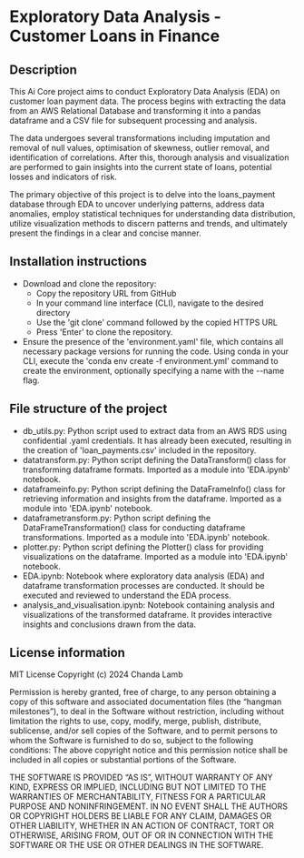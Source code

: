 # Exploratory Data Analysis - Customer Loans in Finance

## Description

This Ai Core project aims to conduct Exploratory Data Analysis (EDA) on customer loan payment data. The process begins with extracting the data from an AWS Relational Database and transforming it into a pandas dataframe and a CSV file for subsequent processing and analysis.

The data undergoes several transformations including imputation and removal of null values, optimisation of skewness, outlier removal, and identification of correlations. After this, thorough analysis and visualization are performed to gain insights into the current state of loans, potential losses and indicators of risk.

The primary objective of this project is to delve into the loans_payment database through EDA to uncover underlying patterns, address data anomalies, employ statistical techniques for understanding data distribution, utilize visualization methods to discern patterns and trends, and ultimately present the findings in a clear and concise manner.


## Installation instructions

- Download and clone the repository:
  * Copy the repository URL from GitHub
  * In your command line interface (CLI), navigate to the desired directory
  * Use the 'git clone' command followed by the copied HTTPS URL
  * Press 'Enter' to clone the repository.
- Ensure the presence of the 'environment.yaml' file, which contains all necessary package versions for running the code. Using conda in your CLI, execute the 'conda env create -f environment.yml' command to create the environment, optionally specifying a name with the --name flag.

## File structure of the project
* db_utils.py: Python script used to extract data from an AWS RDS using confidential .yaml credentials. It has already been executed, resulting in the creation of 'loan_payments.csv' included in the repository.
* datatransform.py: Python script defining the DataTransform() class for transforming dataframe formats. Imported as a module into 'EDA.ipynb' notebook.
* dataframeinfo.py: Python script defining the DataFrameInfo() class for retrieving information and insights from the dataframe. Imported as a module into 'EDA.ipynb' notebook.
* dataframetransform.py: Python script defining the DataFrameTransformation() class for conducting dataframe transformations. Imported as a module into 'EDA.ipynb' notebook.
* plotter.py: Python script defining the Plotter() class for providing visualizations on the dataframe. Imported as a module into 'EDA.ipynb' notebook.
* EDA.ipynb: Notebook where exploratory data analysis (EDA) and dataframe transformation processes are conducted. It should be executed and reviewed to understand the EDA process.
* analysis_and_visualisation.ipynb: Notebook containing analysis and visualizations of the transformed dataframe. It provides interactive insights and conclusions drawn from the data.

## License information

MIT License Copyright (c) 2024 Chanda Lamb

Permission is hereby granted, free of charge, to any person obtaining a copy of this software and associated documentation files (the “hangman milestones”), to deal in the Software without restriction, including without limitation the rights to use, copy, modify, merge, publish, distribute, sublicense, and/or sell copies of the Software, and to permit persons to whom the Software is furnished to do so, subject to the following conditions:
The above copyright notice and this permission notice shall be included in all copies or substantial portions of the Software.

THE SOFTWARE IS PROVIDED “AS IS”, WITHOUT WARRANTY OF ANY KIND, EXPRESS OR IMPLIED, INCLUDING BUT NOT LIMITED TO THE WARRANTIES OF MERCHANTABILITY, FITNESS FOR A PARTICULAR PURPOSE AND NONINFRINGEMENT. IN NO EVENT SHALL THE AUTHORS OR COPYRIGHT HOLDERS BE LIABLE FOR ANY CLAIM, DAMAGES OR OTHER LIABILITY, WHETHER IN AN ACTION OF CONTRACT, TORT OR OTHERWISE, ARISING FROM, OUT OF OR IN CONNECTION WITH THE SOFTWARE OR THE USE OR OTHER DEALINGS IN THE SOFTWARE.
